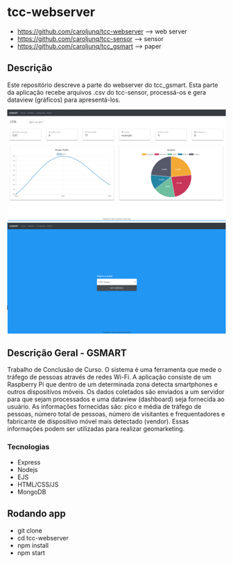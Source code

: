 # tcc-webserver
* https://github.com/caroljunq/tcc-webserver --> web server
* https://github.com/caroljunq/tcc-sensor --> sensor
* https://github.com/caroljunq/tcc_gsmart --> paper

## Descrição
Este repositório descreve a parte do webserver do tcc_gsmart. Esta parte da aplicação recebe arquivos .csv do tcc-sensor, processá-os e gera dataview (gráficos) para apresentá-los. 


![inicial](https://github.com/caroljunq/tcc-webserver/blob/master/statistics.png "Statistics")
![zones](https://github.com/caroljunq/tcc-webserver/blob/master/zones.png "Zones")


## Descrição Geral - GSMART
Trabalho de Conclusão de Curso. O sistema é uma ferramenta que mede o tráfego de pessoas através de redes Wi-Fi. A aplicação consiste de um Raspberry Pi que dentro de um determinada zona detecta smartphones e outros dispositivos móveis. Os dados coletados são enviados a um servidor para que sejam processados e uma dataview (dashboard) seja fornecida ao usuário. As informações fornecidas são: pico e média de tráfego de pessoas, número total de pessoas,  número de visitantes e frequentadores e fabricante de dispositivo móvel mais detectado (vendor). Essas informações podem ser utilizadas para realizar geomarketing.

### Tecnologias
* Express
* Nodejs
* EJS
* HTML/CSS/JS
* MongoDB

## Rodando app
* git clone
* cd tcc-webserver
* npm install 
* npm start
